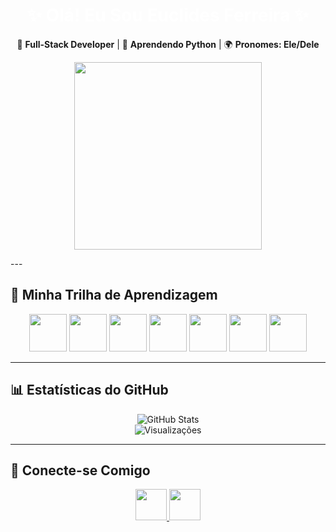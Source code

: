 <h1 align="center" style="color: white;">✨ Olá! Eu Sou Euclides Ferreira ✨</h1>
<body background color="black">

<p align="center">
  🚀 <strong>Full-Stack Developer</strong> | 📖 <strong>Aprendendo Python</strong> | 🌍 <strong>Pronomes: Ele/Dele</strong>
</p>
<p align="center">
<img src="https://user-images.githubusercontent.com/74038190/212751818-13da6fd2-27ca-45c4-9c64-3940ccfa6fd3.gif"  height="300"/>
</p>
---

## 🚀 Minha Trilha de Aprendizagem

<div align="center">
  <img src="https://user-images.githubusercontent.com/74038190/212257472-08e52665-c503-4bd9-aa20-f5a4dae769b5.gif" width="60" height="60"/>
  <img src="https://cdn.jsdelivr.net/gh/devicons/devicon@latest/icons/docker/docker-original-wordmark.svg" width="60" height="60"/>
  <img src="https://cdn.jsdelivr.net/gh/devicons/devicon@latest/icons/kubernetes/kubernetes-original-wordmark.svg" width="60" height="60"/>
  <img src="https://cdn.jsdelivr.net/gh/devicons/devicon@latest/icons/html5/html5-original-wordmark.svg" width="60" height="60"/>
  <img src="https://cdn.jsdelivr.net/gh/devicons/devicon@latest/icons/tailwindcss/tailwindcss-original.svg" width="60" height="60"/>
  <img src="https://user-images.githubusercontent.com/74038190/212257467-871d32b7-e401-42e8-a166-fcfd7baa4c6b.gif" width="60" height="60"/>
  <img src="https://cdn.jsdelivr.net/gh/devicons/devicon@latest/icons/linux/linux-original.svg" width="60" height="60"/>
</div>

---

## 📊 Estatísticas do GitHub

<p align="center">
  <img src="https://github-readme-stats.vercel.app/api?username=euclidesanalistati&show_icons=true&theme=tokyonight" alt="GitHub Stats">
  <br>
  <img src="https://komarev.com/ghpvc/?username=euclidesanalistati&label=Visitas&color=blue" alt="Visualizações">
</p>

---

## 🔗 Conecte-se Comigo

<p align="center">
  <a href="https://www.linkedin.com/in/euclides-ferreira-7815a0187" target="_blank">
    <img src="https://user-images.githubusercontent.com/74038190/235294012-0a55e343-37ad-4b0f-924f-c8431d9d2483.gif" height="50" width="50">
  </a>
  <a href="https://www.facebook.com/euclidesanalistati/" target="_blank">
    <img src="https://user-images.githubusercontent.com/74038190/235294008-ed8de58b-d4d0-4790-aa81-a39fdc8a1e50.gif" height="50" width="50">
  </a>
</p>



 
